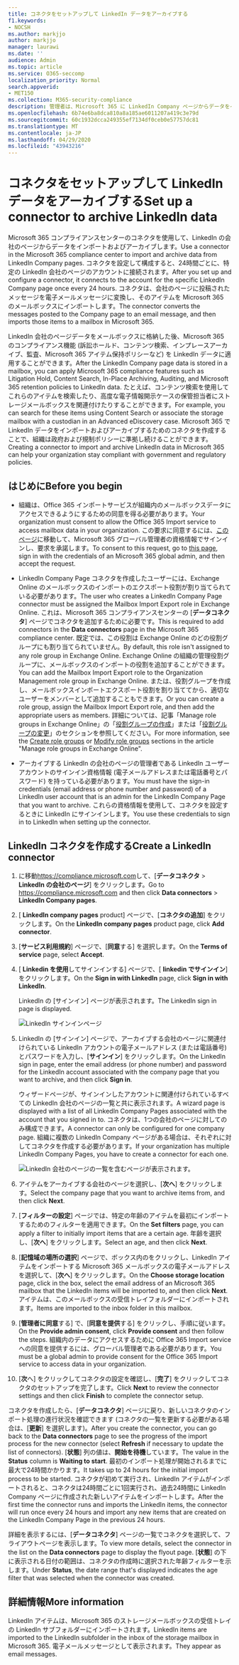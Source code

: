 ```yaml
---
title: コネクタをセットアップして LinkedIn データをアーカイブする
f1.keywords:
- NOCSH
ms.author: markjjo
author: markjjo
manager: laurawi
ms.date: ''
audience: Admin
ms.topic: article
ms.service: O365-seccomp
localization_priority: Normal
search.appverid:
- MET150
ms.collection: M365-security-compliance
description: 管理者は、Microsoft 365 に LinkedIn Company ページからデータをインポートするためのネイティブコネクタをセットアップできます。 これにより、Microsoft 365 でサードパーティのデータソースのデータをアーカイブできるようになるため、法的情報保留、コンテンツ検索、アイテム保持ポリシーなどのコンプライアンス機能を使用して、組織のサードパーティデータのコンプライアンスを管理することができます。
ms.openlocfilehash: 6b74e6ba8dca810a8a185ae6011207a419c3e79d
ms.sourcegitcommit: 60c1932dcca249355ef7134df0ceb0e57757dc81
ms.translationtype: MT
ms.contentlocale: ja-JP
ms.lasthandoff: 04/29/2020
ms.locfileid: "43943216"
---
```

# <a name="set-up-a-connector-to-archive-linkedin-data"></a><span data-ttu-id="57406-104">コネクタをセットアップして LinkedIn データをアーカイブする</span><span class="sxs-lookup"><span data-stu-id="57406-104">Set up a connector to archive LinkedIn data</span></span>

<span data-ttu-id="57406-105">Microsoft 365 コンプライアンスセンターのコネクタを使用して、LinkedIn の会社のページからデータをインポートおよびアーカイブします。</span><span class="sxs-lookup"><span data-stu-id="57406-105">Use a connector in the Microsoft 365 compliance center to import and archive data from LinkedIn Company pages.</span></span> <span data-ttu-id="57406-106">コネクタを設定して構成すると、24時間ごとに、特定の LinkedIn 会社のページのアカウントに接続されます。</span><span class="sxs-lookup"><span data-stu-id="57406-106">After you set up and configure a connector, it connects to the account for the specific LinkedIn Company page once every 24 hours.</span></span> <span data-ttu-id="57406-107">コネクタは、会社のページに投稿されたメッセージを電子メールメッセージに変換し、そのアイテムを Microsoft 365 のメールボックスにインポートします。</span><span class="sxs-lookup"><span data-stu-id="57406-107">The connector converts the messages posted to the Company page to an email message, and then imports those items to a mailbox in Microsoft 365.</span></span>

<span data-ttu-id="57406-108">LinkedIn 会社のページデータをメールボックスに格納した後、Microsoft 365 のコンプライアンス機能 (訴訟ホールド、コンテンツ検索、インプレースアーカイブ、監査、Microsoft 365 アイテム保持ポリシーなど) を LinkedIn データに適用することができます。</span><span class="sxs-lookup"><span data-stu-id="57406-108">After the LinkedIn Company page data is stored in a mailbox, you can apply Microsoft 365 compliance features such as Litigation Hold, Content Search, In-Place Archiving, Auditing, and Microsoft 365 retention policies to LinkedIn data.</span></span> <span data-ttu-id="57406-109">たとえば、コンテンツ検索を使用してこれらのアイテムを検索したり、高度な電子情報開示ケースの保管担当者にストレージメールボックスを関連付けたりすることができます。</span><span class="sxs-lookup"><span data-stu-id="57406-109">For example, you can search for these items using Content Search or associate the storage mailbox with a custodian in an Advanced eDiscovery case.</span></span> <span data-ttu-id="57406-110">Microsoft 365 で LinkedIn データをインポートおよびアーカイブするためのコネクタを作成することで、組織は政府および規制ポリシーに準拠し続けることができます。</span><span class="sxs-lookup"><span data-stu-id="57406-110">Creating a connector to import and archive LinkedIn data in Microsoft 365 can help your organization stay compliant with government and regulatory policies.</span></span>

## <a name="before-you--begin"></a><span data-ttu-id="57406-111">はじめに</span><span class="sxs-lookup"><span data-stu-id="57406-111">Before you  begin</span></span>

- <span data-ttu-id="57406-112">組織は、Office 365 インポートサービスが組織内のメールボックスデータにアクセスできるようにするための同意を得る必要があります。</span><span class="sxs-lookup"><span data-stu-id="57406-112">Your organization must consent to allow the Office 365 Import service to access mailbox data in your organization.</span></span> <span data-ttu-id="57406-113">この要求に同意するには、[このページ](https://login.microsoftonline.com/common/oauth2/authorize?client_id=570d0bec-d001-4c4e-985e-3ab17fdc3073&response_type=code&redirect_uri=https://portal.azure.com/&nonce=1234&prompt=admin_consent)に移動して、Microsoft 365 グローバル管理者の資格情報でサインインし、要求を承諾します。</span><span class="sxs-lookup"><span data-stu-id="57406-113">To consent to this request, go to [this page](https://login.microsoftonline.com/common/oauth2/authorize?client_id=570d0bec-d001-4c4e-985e-3ab17fdc3073&response_type=code&redirect_uri=https://portal.azure.com/&nonce=1234&prompt=admin_consent), sign in with the credentials of an Microsoft 365 global admin, and then accept the request.</span></span>

- <span data-ttu-id="57406-114">LinkedIn Company Page コネクタを作成したユーザーには、Exchange Online のメールボックスのインポートのエクスポート役割が割り当てられている必要があります。</span><span class="sxs-lookup"><span data-stu-id="57406-114">The user who creates a LinkedIn Company Page connector must be assigned the Mailbox Import Export role in Exchange Online.</span></span> <span data-ttu-id="57406-115">これは、Microsoft 365 コンプライアンスセンターの [**データコネクタ**] ページでコネクタを追加するために必要です。</span><span class="sxs-lookup"><span data-stu-id="57406-115">This is required to add connectors in the **Data connectors** page in the Microsoft 365 compliance center.</span></span> <span data-ttu-id="57406-116">既定では、この役割は Exchange Online のどの役割グループにも割り当てられていません。</span><span class="sxs-lookup"><span data-stu-id="57406-116">By default, this role isn't assigned to any role group in Exchange Online.</span></span> <span data-ttu-id="57406-117">Exchange Online の組織の管理役割グループに、メールボックスのインポートの役割を追加することができます。</span><span class="sxs-lookup"><span data-stu-id="57406-117">You can add the Mailbox Import Export role to the Organization Management role group in Exchange Online.</span></span> <span data-ttu-id="57406-118">または、役割グループを作成し、メールボックスインポートエクスポート役割を割り当ててから、適切なユーザーをメンバーとして追加することもできます。</span><span class="sxs-lookup"><span data-stu-id="57406-118">Or you can create a role group, assign the Mailbox Import Export role, and then add the appropriate users as members.</span></span> <span data-ttu-id="57406-119">詳細については、記事「Manage role groups in Exchange Online」の「[役割グループの作成](https://docs.microsoft.com/Exchange/permissions-exo/role-groups#create-role-groups)」または「[役割グループの変更](https://docs.microsoft.com/Exchange/permissions-exo/role-groups#modify-role-groups)」のセクションを参照してください。</span><span class="sxs-lookup"><span data-stu-id="57406-119">For more information, see the [Create role groups](https://docs.microsoft.com/Exchange/permissions-exo/role-groups#create-role-groups) or [Modify role groups](https://docs.microsoft.com/Exchange/permissions-exo/role-groups#modify-role-groups) sections in the article "Manage role groups in Exchange Online".</span></span>

- <span data-ttu-id="57406-120">アーカイブする LinkedIn の会社のページの管理者である LinkedIn ユーザーアカウントのサインイン資格情報 (電子メールアドレスまたは電話番号とパスワード) を持っている必要があります。</span><span class="sxs-lookup"><span data-stu-id="57406-120">You must have the sign-in credentials (email address or phone number and password) of a LinkedIn user account that is an admin for the LinkedIn Company Page that you want to archive.</span></span> <span data-ttu-id="57406-121">これらの資格情報を使用して、コネクタを設定するときに LinkedIn にサインインします。</span><span class="sxs-lookup"><span data-stu-id="57406-121">You use these credentials to sign in to LinkedIn when setting up the connector.</span></span>

## <a name="create-a-linkedin-connector"></a><span data-ttu-id="57406-122">LinkedIn コネクタを作成する</span><span class="sxs-lookup"><span data-stu-id="57406-122">Create a LinkedIn connector</span></span>

1. <span data-ttu-id="57406-123">に移動<https://compliance.microsoft.com>して、[**データコネクタ** > **LinkedIn の会社のページ**] をクリックします。</span><span class="sxs-lookup"><span data-stu-id="57406-123">Go to <https://compliance.microsoft.com> and then click **Data connectors** > **LinkedIn Company pages**.</span></span>

2. <span data-ttu-id="57406-124">[ **LinkedIn company pages** product] ページで、[**コネクタの追加**] をクリックします。</span><span class="sxs-lookup"><span data-stu-id="57406-124">On the **LinkedIn company pages** product page, click **Add connector**.</span></span>

3. <span data-ttu-id="57406-125">[**サービス利用規約**] ページで、[**同意**する] を選択します。</span><span class="sxs-lookup"><span data-stu-id="57406-125">On the **Terms of service** page, select **Accept**.</span></span>

4. <span data-ttu-id="57406-126">[ **Linkedin を使用**してサインインする] ページで、[ **linkedin でサインイン**] をクリックします。</span><span class="sxs-lookup"><span data-stu-id="57406-126">On the **Sign in with LinkedIn** page, click **Sign in with LinkedIn**.</span></span>

   <span data-ttu-id="57406-127">LinkedIn の [サインイン] ページが表示されます。</span><span class="sxs-lookup"><span data-stu-id="57406-127">The LinkedIn sign in page is displayed.</span></span>

   ![LinkedIn サインインページ](../media/LinkedInSigninPage.png)

5. <span data-ttu-id="57406-129">LinkedIn の [サインイン] ページで、アーカイブする会社のページに関連付けられている LinkedIn アカウントの電子メールアドレス (または電話番号) とパスワードを入力し、[**サインイン**] をクリックします。</span><span class="sxs-lookup"><span data-stu-id="57406-129">On the LinkedIn sign in page, enter the email address (or phone number) and password for the LinkedIn account associated with the company page that you want to archive, and then click **Sign in**.</span></span>

   <span data-ttu-id="57406-130">ウィザードページが、サインインしたアカウントに関連付けられているすべての LinkedIn 会社のページの一覧と共に表示されます。</span><span class="sxs-lookup"><span data-stu-id="57406-130">A wizard page is displayed with a list of all LinkedIn Company Pages associated with the account that you signed in to.</span></span> <span data-ttu-id="57406-131">コネクタは、1つの会社のページに対してのみ構成できます。</span><span class="sxs-lookup"><span data-stu-id="57406-131">A connector can only be configured for one company page.</span></span> <span data-ttu-id="57406-132">組織に複数の LinkedIn Company ページがある場合は、それぞれに対してコネクタを作成する必要があります。</span><span class="sxs-lookup"><span data-stu-id="57406-132">If your organization has multiple LinkedIn Company Pages, you have to create a connector for each one.</span></span>

   ![LinkedIn 会社のページの一覧を含むページが表示されます。](../media/LinkedInSelectCompanyPage.png)

6. <span data-ttu-id="57406-134">アイテムをアーカイブする会社のページを選択し、[**次へ**] をクリックします。</span><span class="sxs-lookup"><span data-stu-id="57406-134">Select the company page that you want to archive items from, and then click **Next**.</span></span>

7. <span data-ttu-id="57406-135">[**フィルターの設定**] ページでは、特定の年齢のアイテムを最初にインポートするためのフィルターを適用できます。</span><span class="sxs-lookup"><span data-stu-id="57406-135">On the **Set filters** page, you can apply a filter to initially import items that are a certain age.</span></span> <span data-ttu-id="57406-136">年齢を選択し、[**次へ**] をクリックします。</span><span class="sxs-lookup"><span data-stu-id="57406-136">Select an age, and then click **Next**.</span></span>

8. <span data-ttu-id="57406-137">[**記憶域の場所の選択**] ページで、ボックス内のをクリックし、LinkedIn アイテムをインポートする Microsoft 365 メールボックスの電子メールアドレスを選択して、[**次へ**] をクリックします。</span><span class="sxs-lookup"><span data-stu-id="57406-137">On the **Choose storage location** page, click in the box, select the email address of an Microsoft 365 mailbox that the LinkedIn items will be imported to, and then click **Next**.</span></span> <span data-ttu-id="57406-138">アイテムは、このメールボックスの受信トレイフォルダーにインポートされます。</span><span class="sxs-lookup"><span data-stu-id="57406-138">Items are imported to the inbox folder in this mailbox.</span></span>

9. <span data-ttu-id="57406-139">[**管理者に同意**する] で、[**同意を提供**する] をクリックし、手順に従います。</span><span class="sxs-lookup"><span data-stu-id="57406-139">On the **Provide admin consent**, click **Provide consent** and then follow the steps.</span></span> <span data-ttu-id="57406-140">組織内のデータにアクセスするために Office 365 Import service への同意を提供するには、グローバル管理者である必要があります。</span><span class="sxs-lookup"><span data-stu-id="57406-140">You must be a global admin to provide consent for the Office 365 Import service to access data in your organization.</span></span>

10. <span data-ttu-id="57406-141">[**次**へ] をクリックしてコネクタの設定を確認し、[**完了**] をクリックしてコネクタのセットアップを完了します。</span><span class="sxs-lookup"><span data-stu-id="57406-141">Click **Next** to review the connector settings and then click **Finish** to complete the connector setup.</span></span>

<span data-ttu-id="57406-142">コネクタを作成したら、[**データコネクタ**] ページに戻り、新しいコネクタのインポート処理の進行状況を確認できます (コネクタの一覧を更新する必要がある場合は、[**更新**] を選択します)。</span><span class="sxs-lookup"><span data-stu-id="57406-142">After you create the connector, you can go back to the **Data connectors** page to see the progress of the import process for the new connector (select **Refresh** if necessary to update the list of connectors).</span></span> <span data-ttu-id="57406-143">[**状態**] 列の値は、**開始を待機**しています。</span><span class="sxs-lookup"><span data-stu-id="57406-143">The value in the **Status** column is **Waiting to start**.</span></span> <span data-ttu-id="57406-144">最初のインポート処理が開始されるまでに最大で24時間かかります。</span><span class="sxs-lookup"><span data-stu-id="57406-144">It takes up to 24 hours for the initial import process to be started.</span></span> <span data-ttu-id="57406-145">コネクタが初めて実行され、LinkedIn アイテムがインポートされると、コネクタは24時間ごとに1回実行され、過去24時間に LinkedIn Company ページに作成された新しいアイテムをインポートします。</span><span class="sxs-lookup"><span data-stu-id="57406-145">After the first time the connector runs and imports the LinkedIn items, the connector will run once every 24 hours and import any new items that are created on the LinkedIn Company Page in the previous 24 hours.</span></span>

<span data-ttu-id="57406-146">詳細を表示するには、[**データコネクタ**] ページの一覧でコネクタを選択して、フライアウトページを表示します。</span><span class="sxs-lookup"><span data-stu-id="57406-146">To view more details, select the connector in the list on the **Data connectors** page to display the flyout page.</span></span> <span data-ttu-id="57406-147">[**状態**] の下に表示される日付の範囲は、コネクタの作成時に選択された年齢フィルターを示します。</span><span class="sxs-lookup"><span data-stu-id="57406-147">Under **Status**, the date range that's displayed indicates the age filter that was selected when the connector was created.</span></span> 

## <a name="more-information"></a><span data-ttu-id="57406-148">詳細情報</span><span class="sxs-lookup"><span data-stu-id="57406-148">More information</span></span>

<span data-ttu-id="57406-149">LinkedIn アイテムは、Microsoft 365 のストレージメールボックスの受信トレイの LinkedIn サブフォルダーにインポートされます。</span><span class="sxs-lookup"><span data-stu-id="57406-149">LinkedIn items are imported to the LinkedIn subfolder in the inbox of the storage mailbox in Microsoft 365.</span></span> <span data-ttu-id="57406-150">電子メールメッセージとして表示されます。</span><span class="sxs-lookup"><span data-stu-id="57406-150">They appear as email messages.</span></span>
